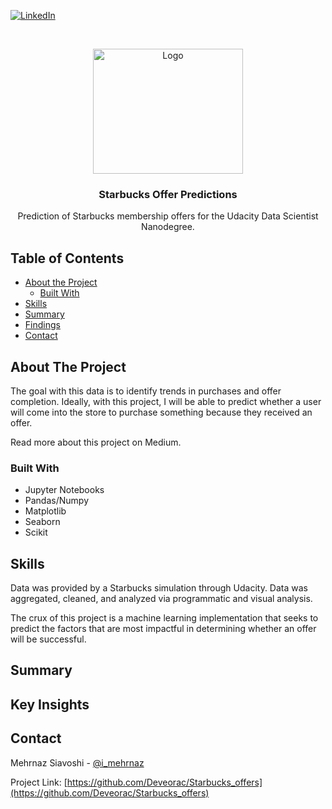 
[![LinkedIn][linkedin-shield]][linkedin-url]



<!-- PROJECT LOGO -->
<br />
<p align="center">
  <a href="https://github.com/Deveorac/Starbucks_offers">
    <img src="https://p0.pikist.com/photos/118/783/mobile-smartphone-technology-coffee.jpg" alt="Logo" width="240" height="200">
  </a>

  <h3 align="center">Starbucks Offer Predictions</h3>

  <p align="center">
     Prediction of Starbucks membership offers for the Udacity Data Scientist Nanodegree.
  </p>
</p>



<!-- TABLE OF CONTENTS -->
## Table of Contents

* [About the Project](#about-the-project)
  * [Built With](#built-with)
* [Skills](#skills)
* [Summary](#summary)
* [Findings](#findings)
* [Contact](#contact)


<!-- ABOUT THE PROJECT -->
## About The Project

The goal with this data is to identify trends in purchases and offer completion. Ideally, with this project, I will be able to predict whether a user will come into the store to purchase something because they received an offer.  

Read more about this project on Medium. 

### Built With

* Jupyter Notebooks
* Pandas/Numpy
* Matplotlib
* Seaborn
* Scikit


<!-- SKILLS -->
## Skills

Data was provided by a Starbucks simulation through Udacity. Data was aggregated, cleaned, and analyzed via programmatic and visual analysis. 

The crux of this project is a machine learning implementation that seeks to predict the factors that are most impactful in determining whether an offer will be successful. 

<!-- SUMMARY -->
## Summary



<!-- FINDINGS -->
## Key Insights



<!-- CONTACT -->
## Contact

Mehrnaz Siavoshi - [@i_mehrnaz](https://twitter.com/i_mehrnaz)

Project Link: [https://github.com/Deveorac/Starbucks_offers](https://github.com/Deveorac/Starbucks_offers)








<!-- MARKDOWN LINKS & IMAGES -->
<!-- https://www.markdownguide.org/basic-syntax/#reference-style-links -->
[contributors-shield]: https://img.shields.io/github/contributors/othneildrew/Best-README-Template.svg?style=flat-square
[contributors-url]: https://github.com/othneildrew/Best-README-Template/graphs/contributors
[forks-shield]: https://img.shields.io/github/forks/othneildrew/Best-README-Template.svg?style=flat-square
[forks-url]: https://github.com/othneildrew/Best-README-Template/network/members
[stars-shield]: https://img.shields.io/github/stars/othneildrew/Best-README-Template.svg?style=flat-square
[stars-url]: https://github.com/othneildrew/Best-README-Template/stargazers
[issues-shield]: https://img.shields.io/github/issues/othneildrew/Best-README-Template.svg?style=flat-square
[issues-url]: https://github.com/othneildrew/Best-README-Template/issues
[license-shield]: https://img.shields.io/github/license/othneildrew/Best-README-Template.svg?style=flat-square
[license-url]: https://github.com/othneildrew/Best-README-Template/blob/master/LICENSE.txt
[linkedin-shield]: https://img.shields.io/badge/-LinkedIn-black.svg?style=flat-square&logo=linkedin&colorB=555
[linkedin-url]: https://www.linkedin.com/in/mehrnazsiavoshi/
[product-screenshot]: images/screenshot.png
